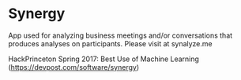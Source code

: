 # Synergy
App used for analyzing business meetings and/or conversations that produces analyses on participants. Please visit at synalyze.me

HackPrinceton Spring 2017: Best Use of Machine Learning (https://devpost.com/software/synergy) 
